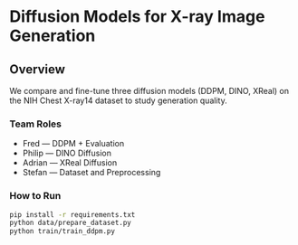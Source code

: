 # Diffusion Models for X-ray Image Generation

## Overview
We compare and fine-tune three diffusion models (DDPM, DINO, XReal) on the NIH Chest X-ray14 dataset to study generation quality.

### Team Roles
- Fred — DDPM + Evaluation
- Philip — DINO Diffusion
- Adrian — XReal Diffusion
- Stefan — Dataset and Preprocessing

### How to Run
```bash
pip install -r requirements.txt
python data/prepare_dataset.py
python train/train_ddpm.py

